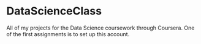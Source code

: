 # DataScienceClass
All of my projects for the Data Science coursework through Coursera.
One of the first assignments is to set up this account.
